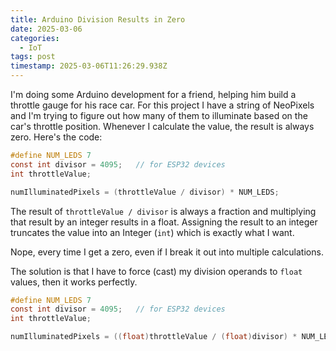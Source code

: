 ```yaml
---
title: Arduino Division Results in Zero
date: 2025-03-06
categories:
  - IoT
tags: post
timestamp: 2025-03-06T11:26:29.938Z
---
```


I'm doing some Arduino development for a friend, helping him build a throttle gauge for his race car. For this project I have a string of NeoPixels and I'm trying to figure out how many of them to illuminate based on the car's throttle position. Whenever I calculate the value, the result is always zero.  Here's the code:

```c
#define NUM_LEDS 7
const int divisor = 4095;   // for ESP32 devices
int throttleValue;

numIlluminatedPixels = (throttleValue / divisor) * NUM_LEDS;
```

The result of `throttleValue / divisor` is always a fraction and multiplying that result by an integer results in a float. Assigning the result to an integer truncates the value into an Integer (`int`) which is exactly what I want.

Nope, every time I get a zero, even if I break it out into multiple calculations. 

The solution is that I have to force (cast) my division operands to `float` values, then it works perfectly.

```c
#define NUM_LEDS 7
const int divisor = 4095;   // for ESP32 devices
int throttleValue;

numIlluminatedPixels = ((float)throttleValue / (float)divisor) * NUM_LEDS;
```
